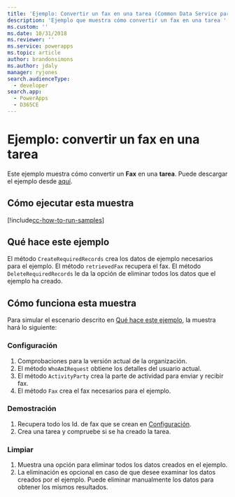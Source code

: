 ```yaml
---
title: 'Ejemplo: Convertir un fax en una tarea (Common Data Service para aplicaciones) | Microsoft Docs'
description: 'Ejemplo que muestra cómo convertir un fax en una tarea '
ms.custom: ''
ms.date: 10/31/2018
ms.reviewer: ''
ms.service: powerapps
ms.topic: article
author: brandonsimons
ms.author: jdaly
manager: ryjones
search.audienceType:
  - developer
search.app:
  - PowerApps
  - D365CE
---
```

# <a name="sample-convert-a-fax-to-a-task"></a>Ejemplo: convertir un fax en una tarea

<!-- https://docs.microsoft.com/en-us/dynamics365/customer-engagement/developer/sample-convert-fax-task -->


Este ejemplo muestra cómo convertir un **Fax** en una **tarea**. Puede descargar el ejemplo desde [aquí](https://github.com/Microsoft/PowerApps-Samples/tree/master/cds/orgsvc/C%23/ConvertFaxToTask).

## <a name="how-to-run-this-sample"></a>Cómo ejecutar esta muestra

[!include[cc-how-to-run-samples](../../includes/cc-how-to-run-samples.md)]


## <a name="what-this-sample-does"></a>Qué hace este ejemplo

El método `CreateRequiredRecords` crea los datos de ejemplo necesarios para el ejemplo. El método `retrievedFax` recupera el fax. El método `DeleteRequiredRecords` le da la opción de eliminar todos los datos que el ejemplo ha creado.

## <a name="how-this-sample-works"></a>Cómo funciona esta muestra

Para simular el escenario descrito en [Qué hace este ejemplo](#what-this-sample-does), la muestra hará lo siguiente:

### <a name="setup"></a>Configuración

1. Comprobaciones para la versión actual de la organización.
1. El método `WhoAmIRequest` obtiene los detalles del usuario actual.
1. El método `ActivityParty` crea la parte de actividad para enviar y recibir fax.
1. El método `Fax` crea el fax necesarios para el ejemplo.


### <a name="demonstrate"></a>Demostración

1. Recupera todo los Id. de fax que se crean en [Configuración](#setup).
2. Crea una tarea y compruebe si se ha creado la tarea. 

### <a name="clean-up"></a>Limpiar

1. Muestra una opción para eliminar todos los datos creados en el ejemplo.
2. La eliminación es opcional en caso de que desee examinar los datos creados por el ejemplo. Puede eliminar manualmente los datos para obtener los mismos resultados.
